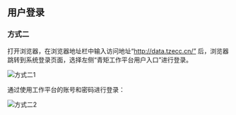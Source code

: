 ## 用户登录

### 方式二

打开浏览器，在浏览器地址栏中输入访问地址“http://data.tzecc.cn/” 后，浏览器跳转到系统登录页面，选择左侧“青矩工作平台用户入口”进行登录。

![方式二1](https://img-blog.csdnimg.cn/20201019145659880.png)

通过使用工作平台的账号和密码进行登录：

![方式二2](https://img-blog.csdnimg.cn/20201019145659834.png)



<script type="text/javascript">
window.addEventListener("load", function() {
  var click_handle = function() {
    if (this.href.substr(-5) == ".html") {
      location.href = this.href;
    } else {
      location.href = "./index.html";
    }
  };
  var as = document.querySelectorAll(".chapter a, .navigation-prev, .navigation-next");
  for (var i = 0; i < as.length; i++) {
    as[i].addEventListener("click", click_handle, true);
    as[i].title = as[i].innerText;
  }
});
</script>
